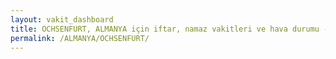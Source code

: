 ```yaml
---
layout: vakit_dashboard
title: OCHSENFURT, ALMANYA için iftar, namaz vakitleri ve hava durumu - ilçe/eyalet seç
permalink: /ALMANYA/OCHSENFURT/
---
```


<script type="text/javascript">
  var GLOBAL_COUNTRY = 'ALMANYA';
  var GLOBAL_CITY = 'OCHSENFURT';
  var GLOBAL_STATE = '';
  var lat = 72;
  var lon = 21;
</script>
